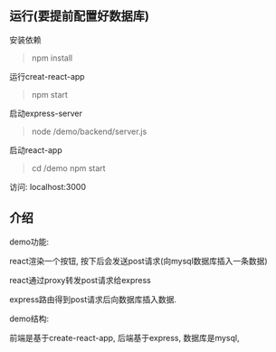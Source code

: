 
## 运行(要提前配置好数据库)
安装依赖
>npm install

运行creat-react-app 
>npm start

启动express-server 
>node /demo/backend/server.js

启动react-app
>cd /demo
>npm start

访问: localhost:3000



## 介绍
demo功能: 

react渲染一个按钮, 按下后会发送post请求(向mysql数据库插入一条数据)

react通过proxy转发post请求给express

express路由得到post请求后向数据库插入数据.

demo结构:

前端是基于create-react-app,
后端基于express,
数据库是mysql,
